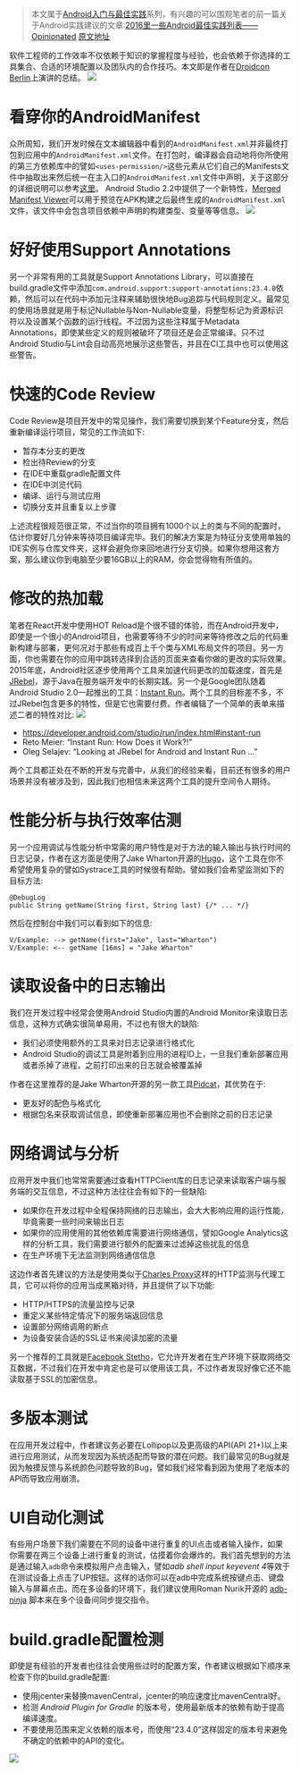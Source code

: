 > 本文属于[Android入门与最佳实践](https://github.com/wxyyxc1992/Android-Boilerplate)系列，有兴趣的可以围观笔者的前一篇关于Android实践建议的文章:[2016里一些Android最佳实践列表——Opinionated](https://segmentfault.com/a/1190000005752066)
> [原文地址](https://medium.com/@sergii/best-practices-for-android-developer-productivity-cfd6ffba804c#.bp2tjpwt0)

软件工程师的工作效率不仅依赖于知识的掌握程度与经验，也会依赖于你选择的工具集合、合适的环境配置以及团队内的合作技巧。本文即是作者在[Droidcon Berlin](http://droidcon.de/en/sessions/effective-android-development)上演讲的总结。
![](https://coding.net/u/hoteam/p/Cache/git/raw/master/2016/7/4/1-e7X-rfqUmez-yI_DdsyOCw.jpeg)

# 看穿你的AndroidManifest
众所周知，我们开发时候在文本编辑器中看到的`AndroidManifest.xml`并非最终打包到应用中的`AndroidManifest.xml`文件。在打包时，编译器会自动地将你所使用的第三方依赖库中的譬如`<uses-permission/>`这些元素从它们自己的Manifests文件中抽取出来然后统一在主入口的`AndroidManifest.xml`文件中声明，关于这部分的详细说明可以参考[这里](https://commonsware.com/blog/2015/06/25/hey-where-did-these-permissions-come-from.html)。
Android Studio 2.2中提供了一个新特性，[Merged Manifest Viewer](http://android-developers.blogspot.de/2016/05/android-studio-22-preview-new-ui.html)可以用于预览在APK构建之后最终生成的`AndroidManifest.xml`文件，该文件中会包含项目依赖中声明的构建类型、变量等等信息。
![](https://coding.net/u/hoteam/p/Cache/git/raw/master/2016/7/4/0-wZiAP9ouYyAaY-_x.png)


# 好好使用Support Annotations
另一个非常有用的工具就是Support Annotations Library，可以直接在build.gradle文件中添加`com.android.support:support-annotations:23.4.0`依赖，然后可以在代码中添加元注释来辅助很快地Bug追踪与代码规则定义。最常见的使用场景就是用于标记Nullable与Non-Nullable变量，将整型标记为资源标识符以及设置某个函数的运行线程。不过因为这些注释属于Metadata Annotations，即使某些定义的规则被破坏了项目还是会正常编译。只不过Android Studio与Lint会自动高亮地展示这些警告，并且在CI工具中也可以使用这些警告。

# 快速的Code Review
Code Review是项目开发中的常见操作，我们需要切换到某个Feature分支，然后重新编译运行项目，常见的工作流如下:
- 暂存本分支的更改
- 检出待Review的分支
- 在IDE中重载gradle配置文件
- 在IDE中浏览代码
- 编译、运行与测试应用
- 切换分支并且重复以上步骤

上述流程很规范很正常，不过当你的项目拥有1000个以上的类与不同的配置时，估计你要好几分钟来等待项目编译完毕。我们的解决方案是为特征分支使用单独的IDE实例与仓库文件夹，这样会避免你来回地进行分支切换。如果你想用这套方案，那么建议你到电脑至少要16GB以上的RAM，你会觉得物有所值的。

# 修改的热加载
笔者在React开发中使用HOT Reload是个很不错的体验，而在Android开发中，即使是一个很小的Android项目，也需要等待不少的时间来等待修改之后的代码重新构建与部署，更何况对于那些有成百上千个类与XML布局文件的项目。另一方面，你也需要在你的应用中跳转选择到合适的页面来查看你做的更改的实际效果。2015年底，Android社区逐步使用两个工具来加速代码更改的加载速度，首先是[JRebel](https://zeroturnaround.com/software/jrebel-for-android/)，源于Java在服务端开发中的长期实践。另一个是Google团队随着Android Studio 2.0一起推出的工具：[Instant Run](https://developer.android.com/studio/run/index.html#instant-run)。两个工具的目标差不多，不过JRebel包含更多的特性，但是它也需要付费。作者编辑了一个简单的表单来描述二者的特性对比:
![](https://coding.net/u/hoteam/p/Cache/git/raw/master/2016/7/4/0--btlhImjSPlQ37rQ.png)
- https://developer.android.com/studio/run/index.html#instant-run
- Reto Meier: “Instant Run: How Does it Work?!”
- Oleg Selajev: “Looking at JRebel for Android and Instant Run …”

两个工具都正处在不断的开发与完善中，从我们的经验来看，目前还有很多的用户场景并没有被涉及到，因此我们也相信未来这两个工具的提升空间令人期待。

# 性能分析与执行效率估测
另一个应用调试与性能分析中常需的用户特性是对于方法的输入输出与执行时间的日志记录，作者在这方面是使用了Jake Wharton开源的[Hugo](https://github.com/JakeWharton/hugo)，这个工具在你不希望使用复杂的譬如Systrace工具的时候很有帮助。譬如我们会希望监测如下的目标方法:
```
@DebugLog
public String getName(String first, String last) {/* ... */}
```
然后在控制台中我们可以看到如下的信息:
```
V/Example: --> getName(first="Jake", last="Wharton")
V/Example: <-- getName [16ms] = "Jake Wharton"
```

# 读取设备中的日志输出
我们在开发过程中经常会使用Android Studio内置的Android Monitor来读取日志信息，这种方式确实很简单易用，不过也有很大的缺陷:
- 我们必须使用额外的工具来对日志记录进行格式化
- Android Studio的调试工具是附着到应用的进程ID上，一旦我们重新部署应用或者杀掉了进程，之前打印出来的日志就会被覆盖掉

作者在这里推荐的是Jake Wharton开源的另一款工具[Pidcat](https://github.com/JakeWharton/pidcat)，其优势在于:
- 更友好的配色与格式化
- 根据包名来获取调试信息，即使重新部署应用也不会删除之前的日志记录

# 网络调试与分析
应用开发中我们也常常需要通过查看HTTPClient库的日志记录来读取客户端与服务端的交互信息，不过这种方法往往会有如下的一些缺陷:
- 如果你在开发过程中全程保持网络的日志输出，会大大影响应用的运行性能，毕竟需要一些时间来输出日志
- 如果你的应用使用的其他依赖库需要进行网络通信，譬如Google Analytics这样的分析工具，我们需要进行额外的配置来过滤掉这些扰乱的信息
- 在生产环境下无法监测到网络通信信息

这边作者首先建议的方法是使用类似于[Charles Proxy](https://www.charlesproxy.com/)这样的HTTP监测与代理工具，它可以将你的应用当成黑箱对待，并且提供了以下功能:
- HTTP/HTTPS的流量监控与记录
- 重定义某些特定情况下的服务端返回信息
- 设置部分网络调用的断点
- 为设备安装合适的SSL证书来阅读加密的流量

另一个推荐的工具就是[Facebook Stetho](http://facebook.github.io/stetho/)，它允许开发者在生产环境下获取网络交互数据，不过我们在开发中肯定也是可以使用该工具，不过作者发现好像它还不能读取基于SSL的加密信息。

# 多版本测试
在应用开发过程中，作者建议务必要在Lollipop以及更高级的API(API 21+)以上来进行应用测试，从而发现因为系统适配而导致的潜在问题。我们最常见的Bug就是因为触摸反馈与系统颜色问题导致的Bug，譬如我们经常看到因为使用了老版本的API而导致应用崩溃。

# UI自动化测试
有些用户场景下我们需要在不同的设备中进行重复的UI点击或者输入操作，如果你需要在两三个设备上进行重复的测试，估摸着你会爆炸的。我们首先想到的方法是通过输入`adb`命令来模拟用户点击输入，譬如*adb shell input keyevent 4*等效于在测试设备上点击了UP按钮。这样的话你可以在adb中完成系统按键点击、键盘输入与屏幕点击。而在多设备的环境下，我们建议使用Roman Nurik开源的 [adb-ninja](https://github.com/romannurik/env/blob/master/bin/ninja-adb) 脚本来在多个设备间同步提交指令。

# build.gradle配置检测
即使是有经验的开发者也往往会使用些过时的配置方案，作者建议根据如下顺序来检查下你的build.gradle配置:
- 使用jcenter来替换mavenCentral，jcenter的响应速度比mavenCentral好。 
- 检测 *Android Plugin for Gradle* 的版本号，使用最新版本的依赖有助于提高编译速度。
- 不要使用范围来定义依赖的版本号，而使用“23.4.0”这样固定的版本号来避免不确定的依赖中的API的变化。 

![](http://153.3.251.190:11900/best-practices-for-android-developer-productivity)


